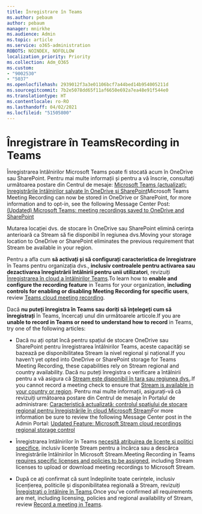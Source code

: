 ```yaml
---
title: Înregistrare în Teams
ms.author: pebaum
author: pebaum
manager: mnirkhe
ms.audience: Admin
ms.topic: article
ms.service: o365-administration
ROBOTS: NOINDEX, NOFOLLOW
localization_priority: Priority
ms.collection: Adm_O365
ms.custom:
- "9002530"
- "5037"
ms.openlocfilehash: 2939012f3a3e01106bcf7a44bed14b954005211d
ms.sourcegitcommit: 7b2e5078dd65f11af6650e692a7ea48e91f544e0
ms.translationtype: HT
ms.contentlocale: ro-RO
ms.lasthandoff: 04/02/2021
ms.locfileid: "51505800"
---
```

# <a name="recording-in-teams"></a><span data-ttu-id="5daef-102">Înregistrare în Teams</span><span class="sxs-lookup"><span data-stu-id="5daef-102">Recording in Teams</span></span>

<span data-ttu-id="5daef-103">Înregistrarea întâlnirilor Microsoft Teams poate fi stocată acum în OneDrive sau SharePoint. Pentru mai multe informații și pentru a vă înscrie, consultați următoarea postare din Centrul de mesaje: [Microsoft Teams (actualizat): înregistrările întâlnirilor salvate în OneDrive și SharePoint](https://portal.microsoft.com/Adminportal/Home?ref=MessageCenter&id=MC222640)</span><span class="sxs-lookup"><span data-stu-id="5daef-103">Microsoft Teams Meeting Recording can now be stored in OneDrive or SharePoint, for more information and to opt-in, see the following Message Center Post: [(Updated) Microsoft Teams: meeting recordings saved to OneDrive and SharePoint](https://portal.microsoft.com/Adminportal/Home?ref=MessageCenter&id=MC222640)</span></span>

<span data-ttu-id="5daef-104">Mutarea locației dvs. de stocare în OneDrive sau SharePoint elimină cerința anterioară ca Stream să fie disponibil în regiunea dvs.</span><span class="sxs-lookup"><span data-stu-id="5daef-104">Moving your storage location to OneDrive or SharePoint eliminates the previous requirement that Stream be available in your region.</span></span>

<span data-ttu-id="5daef-105">Pentru a afla cum **să activați și să configurați caracteristica de înregistrare** în Teams pentru organizația dvs., **inclusiv controalele pentru activarea sau dezactivarea înregistrării întâlnirii pentru unii utilizatori**, revizuiți [Înregistrarea în cloud a întâlnirilor Teams](https://docs.microsoft.com/microsoftteams/cloud-recording).</span><span class="sxs-lookup"><span data-stu-id="5daef-105">To learn how to **enable and configure the recording feature** in Teams for your organization, **including controls for enabling or disabling Meeting Recording for specific users**, review [Teams cloud meeting recording](https://docs.microsoft.com/microsoftteams/cloud-recording).</span></span>

<span data-ttu-id="5daef-106">Dacă **nu puteți înregistra în Teams sau doriți să înțelegeți cum să înregistrați** în Teams, încercați unul din următoarele articole.</span><span class="sxs-lookup"><span data-stu-id="5daef-106">If you are **unable to record in Teams or need to understand how to record** in Teams, try one of the following articles:</span></span>

- <span data-ttu-id="5daef-107">Dacă nu ați optat încă pentru spațiul de stocare OneDrive sau SharePoint pentru înregistrarea întâlnirilor Teams, aceste capacități se bazează pe disponibilitatea Stream la nivel regional și național.</span><span class="sxs-lookup"><span data-stu-id="5daef-107">If you haven’t yet opted into OneDrive or SharePoint storage for Teams Meeting Recording, these capabilities rely on Stream regional and country availability.</span></span> <span data-ttu-id="5daef-108">Dacă nu puteți înregistra o verificare a întâlnirii pentru a vă asigura că [Stream este disponibil în țara sau regiunea dvs.](https://docs.microsoft.com/stream/faq#which-regions-does-microsoft-stream-host-my-data-in).</span><span class="sxs-lookup"><span data-stu-id="5daef-108">If you cannot record a meeting check to ensure that [Stream is available in your country or region](https://docs.microsoft.com/stream/faq#which-regions-does-microsoft-stream-host-my-data-in).</span></span> <span data-ttu-id="5daef-109">Pentru mai multe informații, asigurați-vă că revizuiți următoarea postare din Centrul de mesaje în Portalul de administrare: [Caracteristică actualizată: controlul spațiului de stocare regional pentru înregistrările în cloud Microsoft Stream](https://admin.microsoft.com/AdminPortal/Home#/MessageCenter?id=MC214327)</span><span class="sxs-lookup"><span data-stu-id="5daef-109">For more information be sure to review the following Message Center post in the Admin Portal: [Updated Feature: Microsoft Stream cloud recordings regional storage control](https://admin.microsoft.com/AdminPortal/Home#/MessageCenter?id=MC214327)</span></span>

- <span data-ttu-id="5daef-110">Înregistrarea întâlnirilor în Teams [necesită atribuirea de licențe și politici specifice](https://docs.microsoft.com/microsoftteams/cloud-recording#prerequisites-for-teams-cloud-meeting-recording), inclusiv licențe Stream pentru a încărca sau a descărca înregistrările întâlnirilor în Microsoft Stream.</span><span class="sxs-lookup"><span data-stu-id="5daef-110">Meeting Recording in Teams [requires specific licenses and policies to be assigned](https://docs.microsoft.com/microsoftteams/cloud-recording#prerequisites-for-teams-cloud-meeting-recording), including Stream licenses to upload or download meeting recordings to Microsoft Stream.</span></span>

- <span data-ttu-id="5daef-111">După ce ați confirmat că sunt îndeplinite toate cerințele, inclusiv licențierea, politicile și disponibilitatea regională a Stream, revizuiți [Înregistrați o întâlnire în Teams](https://support.office.com/article/34dfbe7f-b07d-4a27-b4c6-de62f1348c24).</span><span class="sxs-lookup"><span data-stu-id="5daef-111">Once you’ve confirmed all requirements are met, including licensing, policies and regional availability of Stream, review [Record a meeting in Teams](https://support.office.com/article/34dfbe7f-b07d-4a27-b4c6-de62f1348c24).</span></span>
